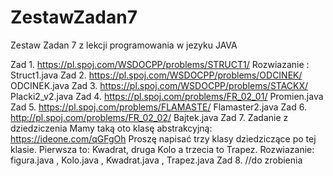 # ZestawZadan7
Zestaw Zadan 7 z lekcji programowania w jezyku JAVA

Zad 1. https://pl.spoj.com/WSDOCPP/problems/STRUCT1/ Rozwiazanie : Struct1.java
Zad 2. https://pl.spoj.com/WSDOCPP/problems/ODCINEK/ ODCINEK.java
Zad 3. https://pl.spoj.com/WSDOCPP/problems/STACKX/ Placki2_v2.java
Zad 4. https://pl.spoj.com/problems/FR_02_01/ Promien.java
Zad 5. https://pl.spoj.com/problems/FLAMASTE/ Flamaster2.java
Zad 6. http://pl.spoj.com/problems/FR_02_02/ Bajtek.java
Zad 7. Zadanie z dziedziczenia
Mamy taką oto klasę abstrakcyjną:
https://ideone.com/qGFgOh
Proszę napisać trzy klasy dziedziczące po tej klasie. Pierwsza to: Kwadrat, druga Kolo a trzecia to Trapez.
Rozwiazanie: figura.java , Kolo.java , Kwadrat.java , Trapez.java
Zad 8. 
//do zrobienia

